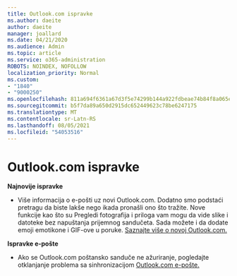```yaml
---
title: Outlook.com ispravke
ms.author: daeite
author: daeite
manager: joallard
ms.date: 04/21/2020
ms.audience: Admin
ms.topic: article
ms.service: o365-administration
ROBOTS: NOINDEX, NOFOLLOW
localization_priority: Normal
ms.custom:
- "1840"
- "9000250"
ms.openlocfilehash: 811a694f6361a67d3f5e74299b144a922fdbeae74b84f8a065e3fe85db059087
ms.sourcegitcommit: b5f7da89a650d2915dc652449623c78be6247175
ms.translationtype: MT
ms.contentlocale: sr-Latn-RS
ms.lasthandoff: 08/05/2021
ms.locfileid: "54053516"
---
```

# <a name="outlookcom-updates"></a>Outlook.com ispravke

**Najnovije ispravke**

- Više informacija o e-pošti uz novi Outlook.com. Dodatno smo podstaći pretragu da biste lakše nego ikada pronašli ono što tražite. Nove funkcije kao što su Pregledi fotografija i priloga vam mogu da vide slike i datoteke bez napuštanja prijemnog sandučeta. Sada možete i da dodate emoji emotikone i GIF-ove u poruke. [Saznajte više o novoj Outlook.com.](https://support.office.com/article/40676ad0-c831-45ac-a023-5be633be798d?wt.mc_id=Office_Outlook_com_Alchemy)

**Ispravke e-pošte**

- Ako se Outlook.com poštansko sanduče ne ažuriranje, pogledajte otklanjanje problema sa sinhronizacijom [Outlook.com e-pošte.](https://support.office.com/article/d39e3341-8d79-4bf1-b3c7-ded602233642?wt.mc_id=Office_Outlook_com_Alchemy)
